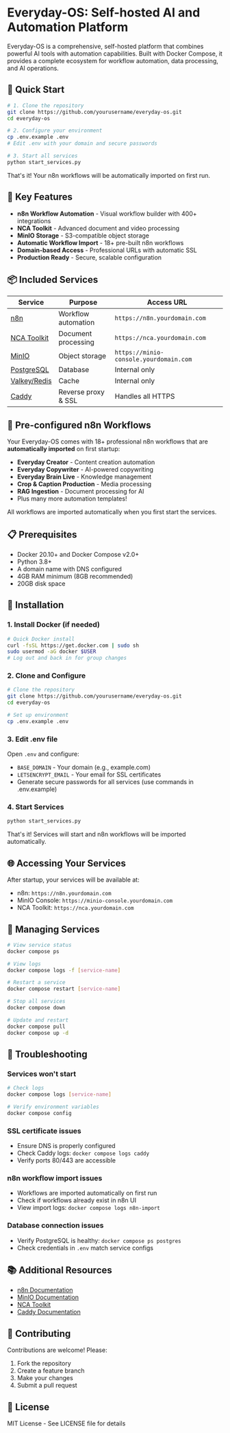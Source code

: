 # Everyday-OS: Self-hosted AI and Automation Platform

Everyday-OS is a comprehensive, self-hosted platform that combines powerful AI tools with automation capabilities. Built with Docker Compose, it provides a complete ecosystem for workflow automation, data processing, and AI operations.

## 🚀 Quick Start

```bash
# 1. Clone the repository
git clone https://github.com/yourusername/everyday-os.git
cd everyday-os

# 2. Configure your environment
cp .env.example .env
# Edit .env with your domain and secure passwords

# 3. Start all services
python start_services.py
```

That's it! Your n8n workflows will be automatically imported on first run.

## 🎯 Key Features

- **n8n Workflow Automation** - Visual workflow builder with 400+ integrations
- **NCA Toolkit** - Advanced document and video processing
- **MinIO Storage** - S3-compatible object storage
- **Automatic Workflow Import** - 18+ pre-built n8n workflows
- **Domain-based Access** - Professional URLs with automatic SSL
- **Production Ready** - Secure, scalable configuration

## 📦 Included Services

| Service | Purpose | Access URL |
|---------|---------|------------|
| [n8n](https://n8n.io/) | Workflow automation | `https://n8n.yourdomain.com` |
| [NCA Toolkit](https://github.com/coleam00/nca-toolkit) | Document processing | `https://nca.yourdomain.com` |
| [MinIO](https://min.io/) | Object storage | `https://minio-console.yourdomain.com` |
| [PostgreSQL](https://www.postgresql.org/) | Database | Internal only |
| [Valkey/Redis](https://valkey.io/) | Cache | Internal only |
| [Caddy](https://caddyserver.com/) | Reverse proxy & SSL | Handles all HTTPS |

## 🔧 Pre-configured n8n Workflows

Your Everyday-OS comes with 18+ professional n8n workflows that are **automatically imported** on first startup:

- **Everyday Creator** - Content creation automation
- **Everyday Copywriter** - AI-powered copywriting
- **Everyday Brain Live** - Knowledge management
- **Crop & Caption Production** - Media processing
- **RAG Ingestion** - Document processing for AI
- Plus many more automation templates!

All workflows are imported automatically when you first start the services.

## 📋 Prerequisites

- Docker 20.10+ and Docker Compose v2.0+
- Python 3.8+
- A domain name with DNS configured
- 4GB RAM minimum (8GB recommended)
- 20GB disk space

## 🔧 Installation

### 1. Install Docker (if needed)

```bash
# Quick Docker install
curl -fsSL https://get.docker.com | sudo sh
sudo usermod -aG docker $USER
# Log out and back in for group changes
```

### 2. Clone and Configure

```bash
# Clone the repository
git clone https://github.com/yourusername/everyday-os.git
cd everyday-os

# Set up environment
cp .env.example .env
```

### 3. Edit .env file

Open `.env` and configure:
- `BASE_DOMAIN` - Your domain (e.g., example.com)
- `LETSENCRYPT_EMAIL` - Your email for SSL certificates
- Generate secure passwords for all services (use commands in .env.example)

### 4. Start Services

```bash
python start_services.py
```

That's it! Services will start and n8n workflows will be imported automatically.

## 🌐 Accessing Your Services

After startup, your services will be available at:
- n8n: `https://n8n.yourdomain.com`
- MinIO Console: `https://minio-console.yourdomain.com`
- NCA Toolkit: `https://nca.yourdomain.com`

## 🔄 Managing Services

```bash
# View service status
docker compose ps

# View logs
docker compose logs -f [service-name]

# Restart a service
docker compose restart [service-name]

# Stop all services
docker compose down

# Update and restart
docker compose pull
docker compose up -d
```

## 🚨 Troubleshooting

### Services won't start
```bash
# Check logs
docker compose logs [service-name]

# Verify environment variables
docker compose config
```

### SSL certificate issues
- Ensure DNS is properly configured
- Check Caddy logs: `docker compose logs caddy`
- Verify ports 80/443 are accessible

### n8n workflow import issues
- Workflows are imported automatically on first run
- Check if workflows already exist in n8n UI
- View import logs: `docker compose logs n8n-import`

### Database connection issues
- Verify PostgreSQL is healthy: `docker compose ps postgres`
- Check credentials in `.env` match service configs

## 📚 Additional Resources

- [n8n Documentation](https://docs.n8n.io/)
- [MinIO Documentation](https://docs.min.io/)
- [NCA Toolkit](https://github.com/coleam00/nca-toolkit)
- [Caddy Documentation](https://caddyserver.com/docs/)

## 🤝 Contributing

Contributions are welcome! Please:
1. Fork the repository
2. Create a feature branch
3. Make your changes
4. Submit a pull request

## 📄 License

MIT License - See LICENSE file for details